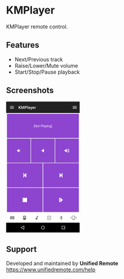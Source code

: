 # KMPlayer
KMPlayer remote control.

## Features
*  Next/Previous track
*  Raise/Lower/Mute volume
*  Start/Stop/Pause playback

## Screenshots
<img src="ignore/screen.png" width="200" />

## Support
Developed and maintained by **Unified Remote**  
https://www.unifiedremote.com/help